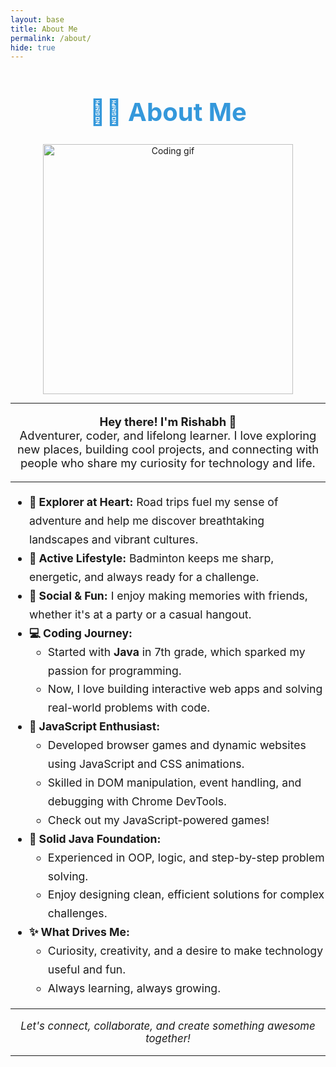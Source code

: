 ```yaml
---
layout: base
title: About Me
permalink: /about/
hide: true
---
```


<h1 align="center" style="font-size: 2.5rem; color: #3498db;">👨‍💻 About Me</h1>

<p align="center">
    <img src="https://media.giphy.com/media/qgQUggAC3Pfv687qPC/giphy.gif" alt="Coding gif" width="400"/>
</p>

<hr>

<!-- Personal Introduction -->
<p style="font-size: 1.15rem; text-align: center;">
    <strong>Hey there! I'm Rishabh 👋</strong><br>
    Adventurer, coder, and lifelong learner. I love exploring new places, building cool projects, and connecting with people who share my curiosity for technology and life.
</p>

<hr>

<ul style="font-size: 1.1rem; line-height: 1.7;">
    <li><strong>🌄 Explorer at Heart:</strong> Road trips fuel my sense of adventure and help me discover breathtaking landscapes and vibrant cultures.</li>
    <li><strong>🏸 Active Lifestyle:</strong> Badminton keeps me sharp, energetic, and always ready for a challenge.</li>
    <li><strong>🎉 Social & Fun:</strong> I enjoy making memories with friends, whether it's at a party or a casual hangout.</li>
    <li><strong>💻 Coding Journey:</strong>
        <ul>
            <li>Started with <strong>Java</strong> in 7th grade, which sparked my passion for programming.</li>
            <li>Now, I love building interactive web apps and solving real-world problems with code.</li>
        </ul>
    </li>
    <li><strong>🚀 JavaScript Enthusiast:</strong>
        <ul>
            <li>Developed browser games and dynamic websites using JavaScript and CSS animations.</li>
            <li>Skilled in DOM manipulation, event handling, and debugging with Chrome DevTools.</li>
            <li>Check out my <a href="/student_2025/" style="text-decoration: none;">JavaScript-powered games</a>!</li>
        </ul>
    </li>
    <li><strong>🧱 Solid Java Foundation:</strong>
        <ul>
            <li>Experienced in OOP, logic, and step-by-step problem solving.</li>
            <li>Enjoy designing clean, efficient solutions for complex challenges.</li>
        </ul>
    </li>
    <li><strong>✨ What Drives Me:</strong>
        <ul>
            <li>Curiosity, creativity, and a desire to make technology useful and fun.</li>
            <li>Always learning, always growing.</li>
        </ul>
    </li>
</ul>

<hr>

<p style="text-align: center; font-size: 1.05rem;">
    <em>Let's connect, collaborate, and create something awesome together!</em>
</p>

<hr>
